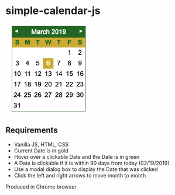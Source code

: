 # simple-calendar-js

![alt text](https://github.com/abuznego23/simple-calendar-js/blob/master/demo.png)

## Requirements
* Vanilla JS, HTML, CSS
* Current Date is in gold
* Hover over a clickable Date and the Date is in green
* A Date is clickable if it is within 90 days from today (02/19/2019)
* Use a modal dialog box to display the Date that was clicked
* Click the left and right arrows to move month to month

Produced in Chrome browser

